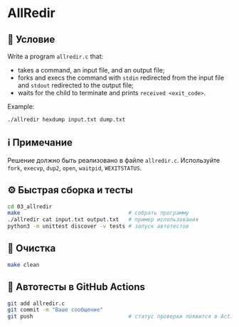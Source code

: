 # AllRedir

## 📝 Условие

Write a program `allredir.c` that:
- takes a command, an input file, and an output file;
- forks and execs the command with `stdin` redirected from the input file and `stdout` redirected to the output file;
- waits for the child to terminate and prints `received <exit_code>`.

Example:
```bash
./allredir hexdump input.txt dump.txt
```

## ℹ️ Примечание

Решение должно быть реализовано в файле `allredir.c`. Используйте `fork`, `execvp`, `dup2`, `open`, `waitpid`, `WEXITSTATUS`.

## ⚙️ Быстрая сборка и тесты
```bash
cd 03_allredir
make                                  # собрать программу
./allredir cat input.txt output.txt   # пример использования
python3 -m unittest discover -v tests # запуск автотестов
```

## 🧹 Очистка
```bash
make clean
```

## 🚀 Автотесты в GitHub Actions
```bash
git add allredir.c
git commit -m "Ваше сообщение"
git push                              # статус проверки появится в Actions ✅
```